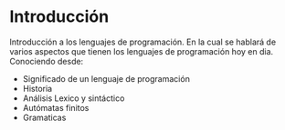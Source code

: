 # Introducción

Introducción a los lenguajes de programación. En la cual se hablará de varios
aspectos que tienen los lenguajes de programación hoy en dia. Conociendo desde:

* Significado de un lenguaje de programación
* Historia
* Análisis Lexico y sintáctico
* Autómatas finitos
* Gramaticas